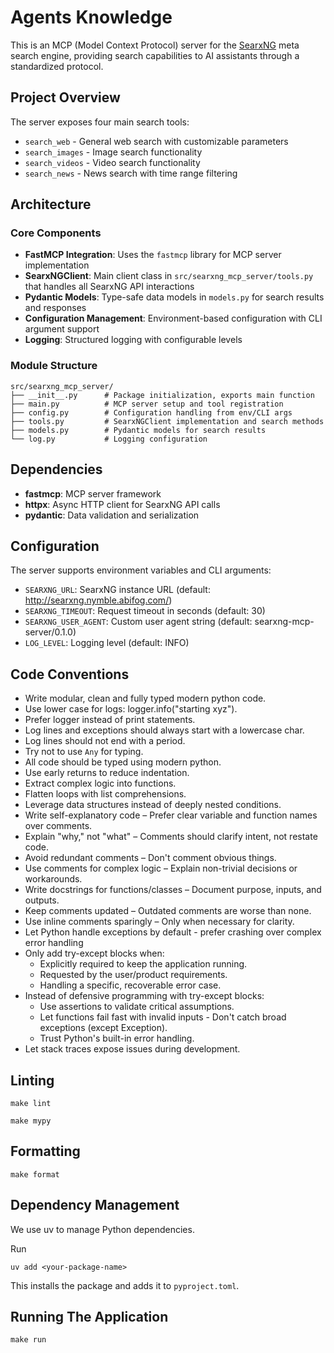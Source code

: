 # Agents Knowledge

This is an MCP (Model Context Protocol) server for the [SearxNG](https://docs.searxng.org/) meta search engine, providing search capabilities to AI assistants through a standardized protocol.

## Project Overview

The server exposes four main search tools:
- `search_web` - General web search with customizable parameters
- `search_images` - Image search functionality
- `search_videos` - Video search functionality
- `search_news` - News search with time range filtering

## Architecture

### Core Components

- **FastMCP Integration**: Uses the `fastmcp` library for MCP server implementation
- **SearxNGClient**: Main client class in `src/searxng_mcp_server/tools.py` that handles all SearxNG API interactions
- **Pydantic Models**: Type-safe data models in `models.py` for search results and responses
- **Configuration Management**: Environment-based configuration with CLI argument support
- **Logging**: Structured logging with configurable levels

### Module Structure

```
src/searxng_mcp_server/
├── __init__.py      # Package initialization, exports main function
├── main.py          # MCP server setup and tool registration
├── config.py        # Configuration handling from env/CLI args
├── tools.py         # SearxNGClient implementation and search methods
├── models.py        # Pydantic models for search results
└── log.py           # Logging configuration
```

## Dependencies

- **fastmcp**: MCP server framework
- **httpx**: Async HTTP client for SearxNG API calls
- **pydantic**: Data validation and serialization

## Configuration

The server supports environment variables and CLI arguments:

- `SEARXNG_URL`: SearxNG instance URL (default: http://searxng.nymble.abifog.com/)
- `SEARXNG_TIMEOUT`: Request timeout in seconds (default: 30)
- `SEARXNG_USER_AGENT`: Custom user agent string (default: searxng-mcp-server/0.1.0)
- `LOG_LEVEL`: Logging level (default: INFO)


## Code Conventions

- Write modular, clean and fully typed modern python code.
- Use lower case for logs: logger.info("starting xyz").
- Prefer logger instead of print statements.
- Log lines and exceptions should always start with a lowercase char.
- Log lines should not end with a period.
- Try not to use `Any` for typing.
- All code should be typed using modern python.
- Use early returns to reduce indentation.
- Extract complex logic into functions.
- Flatten loops with list comprehensions.
- Leverage data structures instead of deeply nested conditions.
- Write self-explanatory code – Prefer clear variable and function names over comments.
- Explain "why," not "what" – Comments should clarify intent, not restate code.
- Avoid redundant comments – Don't comment obvious things.
- Use comments for complex logic – Explain non-trivial decisions or workarounds.
- Write docstrings for functions/classes – Document purpose, inputs, and outputs.
- Keep comments updated – Outdated comments are worse than none.
- Use inline comments sparingly – Only when necessary for clarity.
- Let Python handle exceptions by default - prefer crashing over complex error handling
- Only add try-except blocks when:
  - Explicitly required to keep the application running.
  - Requested by the user/product requirements.
  - Handling a specific, recoverable error case.
- Instead of defensive programming with try-except blocks:
  - Use assertions to validate critical assumptions.
  - Let functions fail fast with invalid inputs - Don't catch broad exceptions (except Exception).
  - Trust Python's built-in error handling.
- Let stack traces expose issues during development.

## Linting

```
make lint
```

```
make mypy
```

## Formatting

```
make format
```

## Dependency Management

We use uv to manage Python dependencies.

Run

```
uv add <your-package-name>
```

This installs the package and adds it to `pyproject.toml`.

## Running The Application

```
make run
```
